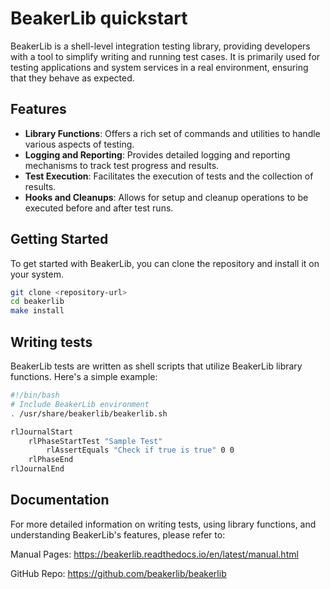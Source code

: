 # BeakerLib quickstart

BeakerLib is a shell-level integration testing library, providing developers with a tool to simplify writing and running test cases. It is primarily used for testing applications and system services in a real environment, ensuring that they behave as expected.

## Features

- **Library Functions**: Offers a rich set of commands and utilities to handle various aspects of testing.
- **Logging and Reporting**: Provides detailed logging and reporting mechanisms to track test progress and results.
- **Test Execution**: Facilitates the execution of tests and the collection of results.
- **Hooks and Cleanups**: Allows for setup and cleanup operations to be executed before and after test runs.

## Getting Started

To get started with BeakerLib, you can clone the repository and install it on your system.

```bash
git clone <repository-url>
cd beakerlib
make install
```

## Writing tests
BeakerLib tests are written as shell scripts that utilize BeakerLib library functions. Here's a simple example:
```bash
#!/bin/bash
# Include BeakerLib environment
. /usr/share/beakerlib/beakerlib.sh

rlJournalStart
    rlPhaseStartTest "Sample Test"
        rlAssertEquals "Check if true is true" 0 0
    rlPhaseEnd
rlJournalEnd

```

## Documentation

For more detailed information on writing tests, using library functions, and understanding BeakerLib's features, please refer to:

Manual Pages: https://beakerlib.readthedocs.io/en/latest/manual.html

GitHub Repo: https://github.com/beakerlib/beakerlib